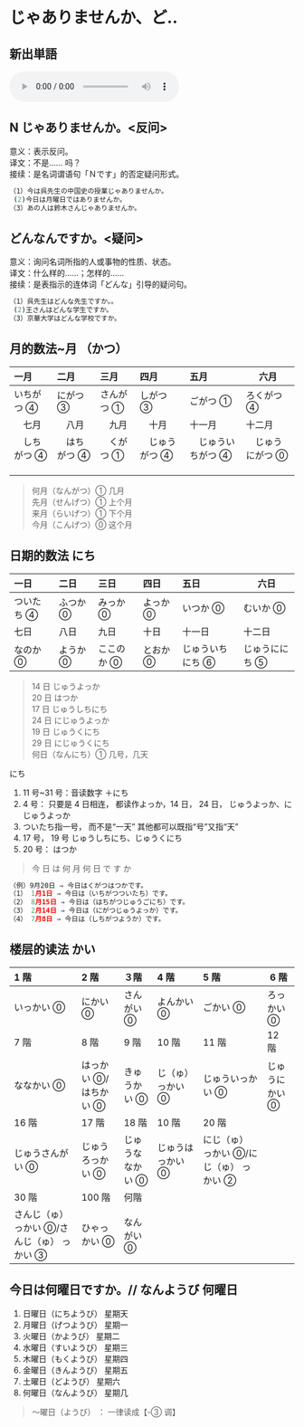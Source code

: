 # じゃありませんか、ど..

## 新出単語
<vue-plyr>
  <audio controls crossorigin playsinline loop>
    <source src="../audio/3-2-たんご.mp3" type="audio/mp3" />
  </audio>
 </vue-plyr>

## N じゃありませんか。<反问>

意义：表示反问。  
译文：不是…… 吗？  
接续：是名词谓语句「Ｎです」的否定疑问形式。

```ts
（1）今は呉先生の中国史の授業じゃありませんか。
 (2)今日は月曜日ではありませんか。
（3）あの人は鈴木さんじゃありませんか。
```

## どんなんですか。<疑问>

意义：询问名词所指的人或事物的性质、状态。  
译文：什么样的……；怎样的……  
接续：是表指示的连体词「どんな」引导的疑问句。

```ts
（1）呉先生はどんな先生ですか。。
 (2)王さんはどんな学生ですか。
（3）京華大学はどんな学校ですか。
```

## 月的数法~月 （かつ）

| 一月            | 二月            | 三月          | 四月              | 五月                  | 六月                |
| :-------------- | :-------------- | :------------ | :---------------- | :-------------------- | ------------------- |
| いちがつ ④      | にがつ ③        | さんがつ ①    | しがつ ③          | ごがつ ①              | ろくがつ ④          |
| 　七月          | 　八月          | 　九月        | 　十月　          | 十一月　              | 十二月　            |
| 　しちがつ ④ 　 | 　はちがつ ④ 　 | 　くがつ ① 　 | 　じゅうがつ ④ 　 | 　じゅういちがつ ④ 　 | 　じゅうにがつ ⓪ 　 |

> 何月（なんがつ）① 几月  
> 先月（せんげつ）① 上个月  
>  来月（らいげつ）① 下个月  
>  今月（こんげつ）⓪ 这个月

## 日期的数法 にち

| 一日       | 二日     | 三日       | 四日     | 五日             | 六日           |
| :--------- | :------- | :--------- | :------- | :--------------- | -------------- |
| ついたち ④ | ふつか ⓪ | みっか ⓪   | よっか ⓪ | いつか ⓪         | むいか ⓪       |
| 七日       | 八日     | 九日       | 十日     | 十一日           | 十二日         |
| なのか ⓪   | ようか ⓪ | ここのか ⓪ | とおか ⓪ | じゅういちにち ⑥ | じゅうににち ⑤ |

> 14 日 じゅうよっか  
> 20 日 はつか  
> 17 日 じゅうしちにち  
> 24 日 にじゅうよっか  
> 19 日 じゅうくにち  
> 29 日 にじゅうくにち  
> 何日（なんにち）① 几号，几天

にち

1. 11 号~31 号：音读数字 ＋にち
2. 4 号： 只要是 4 日相连， 都读作よっか，14 日， 24 日， じゅうよっか、にじゅうよっか
3. ついたち指一号， 而不是“一天”
   其他都可以既指“号”又指“天”
4. 17 号， 19 号 じゅうしちにち、じゅうくにち
5. 20 号： はつか

> 今 日 は 何 月 何 日 で す か

```ts
（例）9月20日 ⇒ 今日はくがつはつかです。
（1） 1月1日 ⇒ 今日は（いちがつついたち）です。
（2） 8月15日 ⇒ 今日は（はちがつじゅうごにち）です。
（3） 2月14日 ⇒ 今日は（にがつじゅうよっか）です。
（4） 7月8日 ⇒ 今日は（しちがつようか）です。
```

## 楼层的读法 かい

| 1 階                                        | 2 階                  | ３階             | 4 階              | 5 階                                    | 6 階           |
| :------------------------------------------ | :-------------------- | :--------------- | :---------------- | :-------------------------------------- | -------------- |
| いっかい ⓪                                  | にかい ⓪              | さんがい ⓪       | よんかい ⓪        | ごかい ⓪                                | ろっかい ⓪     |
| 7 階                                        | 8 階                  | 9 階             | 10 階             | 11 階                                   | 12 階          |
| ななかい ⓪                                  | はっかい ⓪/はちかい ⓪ | きゅうかい ⓪     | じ（ゅ） っかい ⓪ | じゅういっかい ⓪                        | じゅうにかい ⓪ |
| 16 階                                       | 17 階                 | 18 階            | 10 階             | 20 階                                   |                |
| じゅうさんがい ⓪                            | じゅうろっかい ⓪      | じゅうななかい ⓪ | じゅうはっかい ⓪  | にじ（ゅ） っかい ⓪/にじ（ゅ） っかい ② |                |
| 30 階                                       | 100 階                | 何階             |                   |                                         |                |
| さんじ（ゅ） っかい ⓪/さんじ（ゅ） っかい ③ | ひゃっかい ⓪          | なんがい ⓪       |                   |                                         |

## 今日は何曜日ですか。// なんようび 何曜日

1. 日曜日（にちようび） 星期天
2. 月曜日（げつようび） 星期一
3. 火曜日（かようび） 星期二
4. 水曜日（すいようび） 星期三
5. 木曜日（もくようび） 星期四
6. 金曜日（きんようび） 星期五
7. 土曜日（どようび） 星期六
8. 何曜日（なんようび） 星期几

> ～曜日（ようび） ： 一律读成【-③ 调】
